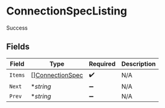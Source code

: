 # ConnectionSpecListing

Success


## Fields

| Field                                                     | Type                                                      | Required                                                  | Description                                               |
| --------------------------------------------------------- | --------------------------------------------------------- | --------------------------------------------------------- | --------------------------------------------------------- |
| `Items`                                                   | [][ConnectionSpec](../../models/shared/connectionspec.md) | :heavy_check_mark:                                        | N/A                                                       |
| `Next`                                                    | **string*                                                 | :heavy_minus_sign:                                        | N/A                                                       |
| `Prev`                                                    | **string*                                                 | :heavy_minus_sign:                                        | N/A                                                       |